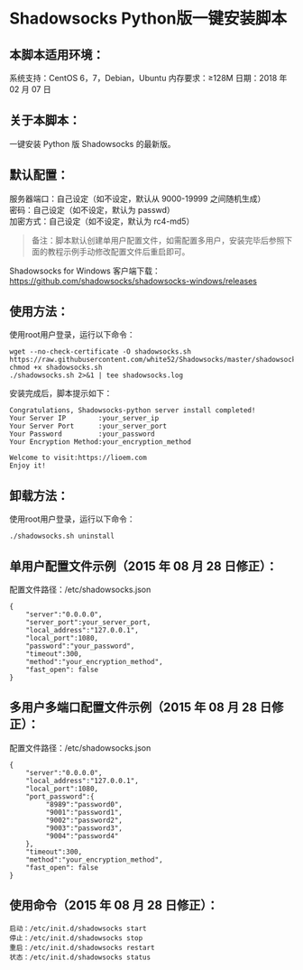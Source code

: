 # Shadowsocks Python版一键安装脚本

## 本脚本适用环境：

系统支持：CentOS 6，7，Debian，Ubuntu
内存要求：≥128M
日期：2018 年 02 月 07 日

## 关于本脚本：

一键安装 Python 版 Shadowsocks 的最新版。

## 默认配置：

服务器端口：自己设定（如不设定，默认从 9000-19999 之间随机生成）  
密码：自己设定（如不设定，默认为 passwd）  
加密方式：自己设定（如不设定，默认为 rc4-md5）  

> 备注：脚本默认创建单用户配置文件，如需配置多用户，安装完毕后参照下面的教程示例手动修改配置文件后重启即可。

Shadowsocks for Windows 客户端下载：
https://github.com/shadowsocks/shadowsocks-windows/releases

## 使用方法：

使用root用户登录，运行以下命令：

```
wget --no-check-certificate -O shadowsocks.sh https://raw.githubusercontent.com/white52/Shadowsocks/master/shadowsocks.sh
chmod +x shadowsocks.sh
./shadowsocks.sh 2>&1 | tee shadowsocks.log
```
安装完成后，脚本提示如下：

```
Congratulations, Shadowsocks-python server install completed!
Your Server IP        :your_server_ip
Your Server Port      :your_server_port
Your Password         :your_password
Your Encryption Method:your_encryption_method

Welcome to visit:https://lioem.com
Enjoy it!
```

## 卸载方法：

使用root用户登录，运行以下命令：

```
./shadowsocks.sh uninstall
```

## 单用户配置文件示例（2015 年 08 月 28 日修正）：

配置文件路径：/etc/shadowsocks.json

```
{
    "server":"0.0.0.0",
    "server_port":your_server_port,
    "local_address":"127.0.0.1",
    "local_port":1080,
    "password":"your_password",
    "timeout":300,
    "method":"your_encryption_method",
    "fast_open": false
}
```

## 多用户多端口配置文件示例（2015 年 08 月 28 日修正）：

配置文件路径：/etc/shadowsocks.json

```
{
    "server":"0.0.0.0",
    "local_address":"127.0.0.1",
    "local_port":1080,
    "port_password":{
         "8989":"password0",
         "9001":"password1",
         "9002":"password2",
         "9003":"password3",
         "9004":"password4"
    },
    "timeout":300,
    "method":"your_encryption_method",
    "fast_open": false
}
```

## 使用命令（2015 年 08 月 28 日修正）：

```
启动：/etc/init.d/shadowsocks start
停止：/etc/init.d/shadowsocks stop
重启：/etc/init.d/shadowsocks restart
状态：/etc/init.d/shadowsocks status
```
